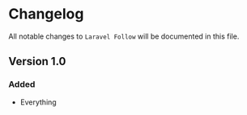 # Changelog

All notable changes to `Laravel Follow` will be documented in this file.

## Version 1.0

### Added
- Everything

